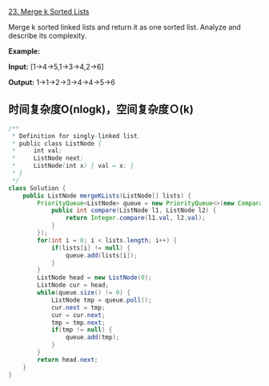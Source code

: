 
[23. Merge k Sorted Lists](https://leetcode.com/problems/merge-k-sorted-lists/)

Merge k sorted linked lists and return it as one sorted list. Analyze and describe its complexity.

**Example:**

**Input:** [1->4->5,1->3->4,2->6]

**Output:** 1->1->2->3->4->4->5->6

## 时间复杂度O(nlogk)，空间复杂度Ｏ(k)

```java
/**
 * Definition for singly-linked list.
 * public class ListNode {
 *     int val;
 *     ListNode next;
 *     ListNode(int x) { val = x; }
 * }
 */
class Solution {
    public ListNode mergeKLists(ListNode[] lists) {
        PriorityQueue<ListNode> queue = new PriorityQueue<>(new Comparator<ListNode>() {
            public int compare(ListNode l1, ListNode l2) {
                return Integer.compare(l1.val, l2.val);
            }
        });
        for(int i = 0; i < lists.length; i++) {
            if(lists[i] != null) {
                queue.add(lists[i]);
            }
        }
        ListNode head = new ListNode(0);
        ListNode cur = head;
        while(queue.size() != 0) {
            ListNode tmp = queue.poll();
            cur.next = tmp;
            cur = cur.next;
            tmp = tmp.next;
            if(tmp != null) {
                queue.add(tmp);
            }
        }
        return head.next;
    }
}

```
